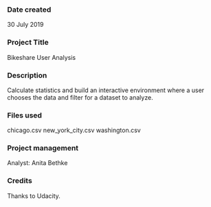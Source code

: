 ### Date created
30 July 2019

### Project Title
Bikeshare User Analysis

### Description
Calculate statistics and build an interactive environment where a user chooses the data and filter for a dataset to analyze.

### Files used
chicago.csv
new_york_city.csv
washington.csv

### Project management
Analyst: Anita Bethke

### Credits
Thanks to Udacity.
